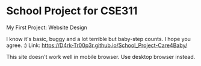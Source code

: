 # School Project for CSE311

My First Project: Website Design

I know it's basic, buggy and a lot terrible but baby-step counts. I hope you agree. :)
Link: https://D4rk-Tr00p3r.github.io/School_Project-Care4Baby/

This site doesn't work well in mobile browser. Use desktop browser instead.

